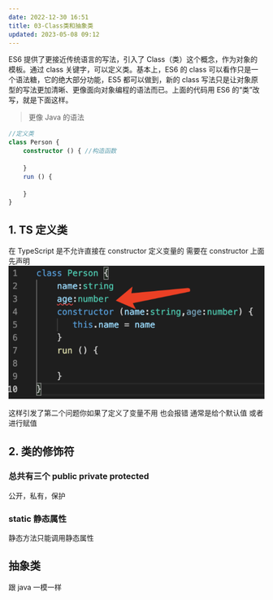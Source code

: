 ```yaml
---
date: 2022-12-30 16:51
title: 03-Class类和抽象类
updated: 2023-05-08 09:12
---
```


ES6 提供了更接近传统语言的写法，引入了 Class（类）这个概念，作为对象的模板。通过 class 关键字，可以定义类。基本上，ES6 的 class 可以看作只是一个语法糖，它的绝大部分功能，ES5 都可以做到，新的 class 写法只是让对象原型的写法更加清晰、更像面向对象编程的语法而已。上面的代码用 ES6 的“类”改写，就是下面这样。

> 更像 Java 的语法

```TypeScript
//定义类
class Person {
    constructor () { //构造函数
 
    }
    run () {
        
    }
}
```

## 1. TS 定义类
在 TypeScript 是不允许直接在 constructor 定义变量的 需要在 constructor 上面先声明
![Pasted image 20221230165352](./_images/Pasted-image-20221230165352.png)

这样引发了第二个问题你如果了定义了变量不用 也会报错 通常是给个默认值 或者 进行赋值

## 2. 类的修饰符

### 总共有三个 public private protected
公开，私有，保护
### static 静态属性
静态方法只能调用静态属性

## 抽象类
跟 java 一模一样